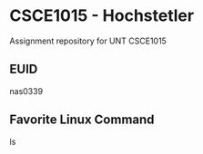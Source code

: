 # CSCE1015 - Hochstetler
Assignment repository for UNT CSCE1015

## EUID
nas0339

## Favorite Linux Command
ls
